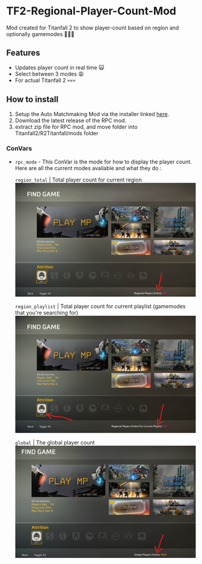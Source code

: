 # TF2-Regional-Player-Count-Mod
Mod created for Titanfall 2 to show player-count based on region and optionally gamemodes 🥵💦💦

## Features
- Updates player count in real time 🙀
- Select between 3 modes 😩
- For actual Titanfall 2 💀💀💀

## How to install
1. Setup the Auto Matchmaking Mod via the installer linked [here](https://github.com/TimeIsUnending/TF2-Auto-Matchmaking-Mod/releases/latest).
2. Download the latest release of the RPC mod.
3. extract zip file for RPC mod, and move folder into Titanfall2/R2Titanfall/mods folder

### ConVars

- `rpc_mode` - This ConVar is the mode for how to display the player count. Here are all the current modes available and what they do : 

    `region_total` | Total player count for current region
    ![RPC Region Total Example](/images/RPC_region_total_example.png)

    `region_playlist` | Total player count for current playlist (gamemodes that you're searching for)
    ![RPC Region Playlist Example](/images/RPC_region_playlist_example_1.png)

    `global` | The global player count
    ![RPC Global Example](/images/RPC_global_example.png)

